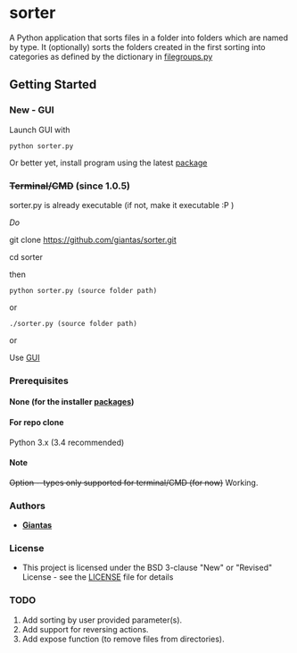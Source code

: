 # sorter

A Python application that sorts files in a folder into folders which are named by type. It (optionally) sorts the folders created in the first sorting into categories as defined by the dictionary in [filegroups.py](https://github.com/giantas/sorter/blob/master/filegroups.py)

## Getting Started

### New - GUI

Launch GUI with 

```
python sorter.py
```

Or better yet, install program using the latest [package](https://github.com/giantas/sorter/releases)

### ~~Terminal/CMD~~ (since 1.0.5)

sorter.py is already executable (if not, make it executable :P )

*Do*

git clone https://github.com/giantas/sorter.git

cd sorter

then 

```
python sorter.py (source folder path)
```

or

```
./sorter.py (source folder path)
```

or 

Use [GUI](https://github.com/giantas/sorter/releases)


### Prerequisites 
#### None (for the installer [packages](https://github.com/giantas/sorter/releases))

#### For repo clone
Python 3.x (3.4 recommended)


#### Note

~~Option --types only supported for terminal/CMD (for now)~~ Working.

### Authors

* **[Giantas](https://github.com/giantas)** 


### License

* This project is licensed under the BSD 3-clause "New" or "Revised" License - see the [LICENSE](LICENSE) file for details


### TODO

1. Add sorting by user provided parameter(s).
2. Add support for reversing actions.
3. Add expose function (to remove files from directories).
